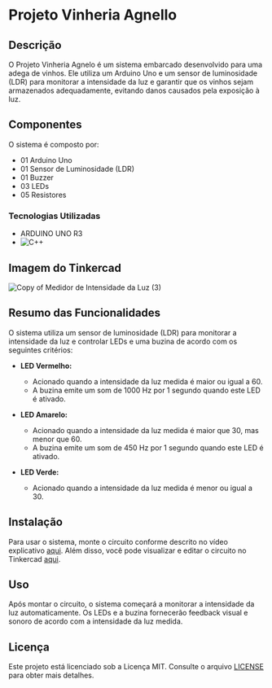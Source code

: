 # Projeto Vinheria Agnello

## Descrição
O Projeto Vinheria Agnelo é um sistema embarcado desenvolvido para uma adega de vinhos. Ele utiliza um Arduino Uno e um sensor de luminosidade (LDR) para monitorar a intensidade da luz e garantir que os vinhos sejam armazenados adequadamente, evitando danos causados pela exposição à luz.

## Componentes
O sistema é composto por:
- 01 Arduino Uno
- 01 Sensor de Luminosidade (LDR)
- 01 Buzzer
- 03 LEDs
- 05 Resistores

### Tecnologias Utilizadas
- ARDUINO UNO R3  
- ![C++](https://img.shields.io/badge/-C++-blue?logo=cplusplus)

## Imagem do Tinkercad
![Copy of Medidor de Intensidade da Luz (3)](https://github.com/FelipeMarquesdeOliveira/cp1-edge-computing/assets/162123528/8c41c0c3-fdd0-4089-8fc7-7ec0f3d66bbd)


## Resumo das Funcionalidades
O sistema utiliza um sensor de luminosidade (LDR) para monitorar a intensidade da luz e controlar LEDs e uma buzina de acordo com os seguintes critérios:

- **LED Vermelho:**  
  - Acionado quando a intensidade da luz medida é maior ou igual a 60.
  - A buzina emite um som de 1000 Hz por 1 segundo quando este LED é ativado.

- **LED Amarelo:**  
  - Acionado quando a intensidade da luz medida é maior que 30, mas menor que 60.
  - A buzina emite um som de 450 Hz por 1 segundo quando este LED é ativado.

- **LED Verde:**  
  - Acionado quando a intensidade da luz medida é menor ou igual a 30.

## Instalação
Para usar o sistema, monte o circuito conforme descrito no vídeo explicativo [aqui](https://www.youtube.com/watch?v=YJiCkREUxpk). Além disso, você pode visualizar e editar o circuito no Tinkercad [aqui](https://www.tinkercad.com/things/hE9zkYgcWnW-copy-of-medidor-de-intensidade-da-luz/editel).

## Uso
Após montar o circuito, o sistema começará a monitorar a intensidade da luz automaticamente. Os LEDs e a buzina fornecerão feedback visual e sonoro de acordo com a intensidade da luz medida.

## Licença
Este projeto está licenciado sob a Licença MIT. Consulte o arquivo [LICENSE](LICENSE) para obter mais detalhes.

